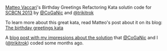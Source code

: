 [Matteo Vaccari](http://matteo.vaccari.name/blog/)'s Birthday Greetings Refactoring Kata solutin code for [SCBCN 2013](http://softwarecraftsmanshipbarcelona.org/) by [@CoGaNic](https://twitter.com/CoGaNic) and [@trikitrok](https://twitter.com/trikitrok)

To learn more about this great kata, read Matteo's post about it on its blog: 
<br>
[The birthday greetings kata](http://matteo.vaccari.name/blog/archives/154)

A [blog post with my impressions about the solution](http://garajeando.blogspot.com.es/2013/05/kata-birthday-greetings.html) that [@CoGaNic](https://twitter.com/CoGaNic) and I ([@trikitrok](https://twitter.com/trikitrok)) coded some months ago.
